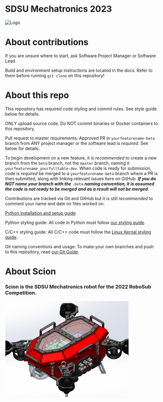 # SDSU Mechatronics 2023

![Logo](resource/logo.jpg)


# About contributions

If you are unsure where to start, ask Software Project Manager or Software Lead.

Build and environment setup instructions are located in the docs. Refer to them before running `git clone` on this repository!


# About this repo

This repository has required code styling and commit rules. See style guide below for details.

ONLY upload source code. Do NOT commit binaries or Docker containers to this repository.

Pull request to master requirements:
Approved PR in `yourfeaturename-beta` branch from ANY project manager or the software lead is *required*. See below for details.

To begin development on a new feature, it is *recommended* to create a new branch from the `beta` branch, not the `master` branch, naming it `yourfeaturename_yourfulltable-dev`. When code is ready for submission, code is *required* be merged to a `yourfeaturename-beta` branch where a PR is then submitted, along with linking relevant issues here on GitHub. ***If you do NOT name your branch with the*** `-beta` ***naming convention, it is assumed the code is not ready to be merged and as a result will not be merged***.

Contributions are tracked via Git and GitHub but it is still *recommended* to comment your name and date on files worked on.

[Python installation and setup guide](src/man/python_setup_guide.md)

Python styling guide: All code in Python must follow [our styling guide](src/man/styling_guide.md).

C/C++ styling guide: All C/C++ code must follow the [Linux Kernal styling guide](https://www.kernel.org/doc/html/v4.10/process/coding-style.html).

Git naming conventions and usage: To make your own branches and push to this repository, read [our Git Guide](src/man/git_guide.md).


# About Scion

### Scion is the SDSU Mechatronics robot for the 2022 RoboSub Competition.
![Scion](resource/scion.png)
